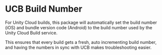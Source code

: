 # UCB Build Number

For Unity Cloud builds, this package will automatically set the build
number (iOS) and bundle version code (Android) to the build number
used by the Unity Cloud Build service.

This ensures that every build gets a fresh, auto incrementing build number,
and having the numbers in sync with UCB makes troubleshooting easier.

